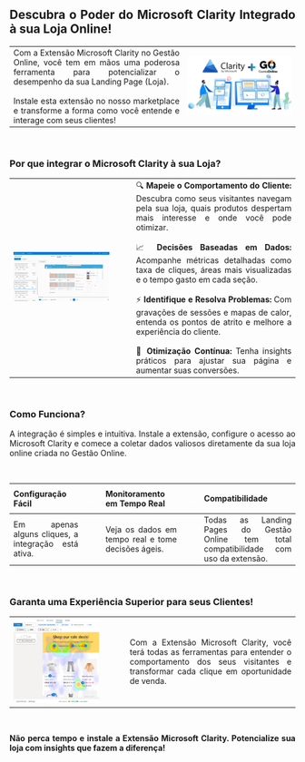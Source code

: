 <div style="text-align: justify">

## Descubra o Poder do Microsoft Clarity Integrado à sua Loja Online!

| | |
|-|-|
|Com a Extensão Microsoft Clarity no Gestão Online, você tem em mãos uma poderosa ferramenta para potencializar o desempenho da sua Landing Page (Loja). <br><br>Instale esta extensão no nosso marketplace e transforme a forma como você entende e interage com seus clientes!|![](https://github.com/Gestao-Online/public-docs/blob/f5c16bb4b2e834bfc462bf322180a42ba3292196/erp-v2/marketplace/extensions/me.clarity.gestao-online.loja/assets/extensao_clarity_loja_01.png?raw=true) |


<br>

### Por que integrar o Microsoft Clarity à sua Loja?

| | | |
|-|-|-|
|![](https://github.com/Gestao-Online/public-docs/blob/f5c16bb4b2e834bfc462bf322180a42ba3292196/erp-v2/marketplace/extensions/me.clarity.gestao-online.loja/assets/extensao_clarity_loja_02.gif?raw=true) |<p style="color: white;"> ___ </p>|🔍 **Mapeie o Comportamento do Cliente:** Descubra como seus visitantes navegam pela sua loja, quais produtos despertam mais interesse e onde você pode otimizar.<br><br>📈 **Decisões Baseadas em Dados:** Acompanhe métricas detalhadas como taxa de cliques, áreas mais visualizadas e o tempo gasto em cada seção.<br><br>⚡ **Identifique e Resolva Problemas:** Com gravações de sessões e mapas de calor, entenda os pontos de atrito e melhore a experiência do cliente.<br><br>🌟 **Otimização Contínua:** Tenha insights práticos para ajustar sua página e aumentar suas conversões.|

<br>

### Como Funciona?

A integração é simples e intuitiva. Instale a extensão, configure o acesso ao Microsoft Clarity e comece a coletar dados valiosos diretamente da sua loja online criada no Gestão Online.

<p style="color: white;"> ___ </p>

|**Configuração Fácil** |<p style="color: white;"> ___ </p>|**Monitoramento em Tempo Real** |<p style="color: white;"> ___ </p>|**Compatibilidade** |
|-|-|-|-|-|
|Em apenas alguns cliques, a integração está ativa. ||Veja os dados em tempo real e tome decisões ágeis. ||Todas as Landing Pages do Gestão Online tem total compatibilidade com uso da extensão. |

<br>

### Garanta uma Experiência Superior para seus Clientes!

| | | |
|-|-|-|
|![](https://github.com/Gestao-Online/public-docs/blob/ce65331fd4339e03f913c14e4a2e540a2e1bb3c7/erp-v2/marketplace/extensions/me.clarity.gestao-online.loja/assets/extensao_clarity_loja_03.png?raw=true)|<p style="color: white;">____</p>|Com a Extensão Microsoft Clarity, você terá todas as ferramentas para entender o comportamento dos seus visitantes e transformar cada clique em oportunidade de venda.|

<br>

**Não perca tempo e instale a Extensão Microsoft Clarity. Potencialize sua loja com insights que fazem a diferença!**

</div>